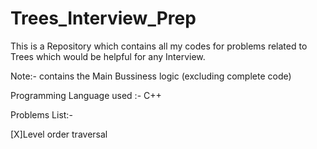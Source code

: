 # Trees_Interview_Prep
This is a Repository which contains all my codes for problems related to Trees which would be helpful for any Interview.  

Note:- contains the Main Bussiness logic (excluding complete code)

Programming Language used :- C++

Problems List:-

[X]Level order traversal
